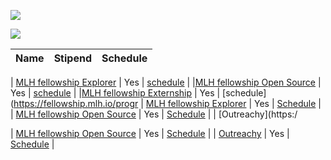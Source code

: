 ![](https://img.shields.io/badge/-Open--source%20internship%20program's-blue)


![](https://img.shields.io/badge/-All%20programs%20list-blueviolet)

| Name                                    | Stipend |Schedule           |
|-----------------------------------------|-------------|-----------------|

| [MLH fellowship Explorer](https://fellowship.mlh.io/programs/explorer) | Yes | [schedule](https://fellowship.mlh.io/programs/explorer) |
|[MLH fellowship Open Source](https://fellowship.mlh.io/programs/open-source) | Yes | [schedule](https://fellowship.mlh.io/programs/open-source) |
|[MLH fellowship Externship](https://fellowship.mlh.io/programs/externship) | Yes | [schedule](https://fellowship.mlh.io/progr
| [MLH fellowship Explorer](https://fellowship.mlh.io/programs/explorer) | Yes | [Schedule](https://fellowship.mlh.io/programs/explorer) |
| [MLH fellowship Open Source](https://fellowship.mlh.io/programs/open-source) | Yes | [Schedule](https://fellowship.mlh.io/programs/open-source) |
| [Outreachy](https:/


| [MLH fellowship Open Source](https://fellowship.mlh.io/programs/open-source) | Yes | [Schedule](https://fellowship.mlh.io/programs/open-source) |
| [Outreachy](https://www.outreachy.org/) | Yes | [Schedule](https://www.outreachy.org/docs/applicant/#outreachy-schedule) |
